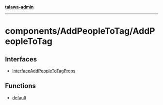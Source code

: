 [**talawa-admin**](../../../README.md)

***

# components/AddPeopleToTag/AddPeopleToTag

## Interfaces

- [InterfaceAddPeopleToTagProps](interfaces/InterfaceAddPeopleToTagProps.md)

## Functions

- [default](functions/default.md)
